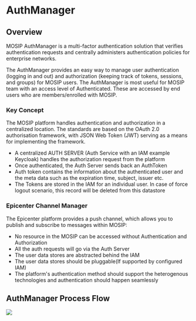 # AuthManager #

## Overview ##

MOSIP AuthManager is a multi-factor authentication solution that verifies authentication requests and centrally administers authentication policies for enterprise networks.

The AuthManager provides an easy way to manage user authentication (logging in and out) and authorization (keeping track of tokens, sessions, and groups) for MOSIP users. The AuthManager is most useful for MOSIP team with an access level of Authenticated. These are accessed by end users who are members/enrolled with MOSIP.

### Key Concept ###

The MOSIP platform handles authentication and authorization in a centralized location. The standards are based on the OAuth 2.0 authorisation framework, with JSON Web Token (JWT) serving as a means for implementing the framework.

*	A centralized AUTH SERVER (Auth Service with an IAM example Keycloak) handles the authorization request from the platform
*	Once authenticated, the Auth Server sends back an AuthToken
*	Auth token contains the information about the authenticated user and the meta data such as the expiration time, subject, issuer etc.
*	The Tokens are stored in the IAM for an individual user. In case of force logout scenario, this record will be deleted from this datastore

### Epicenter Channel Manager ###

The Epicenter platform provides a push channel, which allows you to publish and subscribe to messages within MOSIP:

*	No resource in the MOSIP can be accessed without Authentication and Authorization
*	All the auth requests will go via the Auth Server
*	The user data stores are abstracted behind the IAM
*	The user data stores should be pluggable(If supported by configured IAM)
*	The platform's authentication method should support the heterogenous technologies and authentication should happen seamlessly

## AuthManager Process Flow ##

![](_images/kernel-auth-service/token_generation.png)

